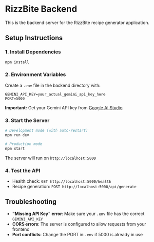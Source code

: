 # RizzBite Backend

This is the backend server for the RizzBite recipe generator application.

## Setup Instructions

### 1. Install Dependencies
```bash
npm install
```

### 2. Environment Variables
Create a `.env` file in the backend directory with:
```
GEMINI_API_KEY=your_actual_gemini_api_key_here
PORT=5000
```

**Important:** Get your Gemini API key from [Google AI Studio](https://makersuite.google.com/app/apikey)

### 3. Start the Server
```bash
# Development mode (with auto-restart)
npm run dev

# Production mode
npm start
```

The server will run on `http://localhost:5000`

### 4. Test the API
- Health check: `GET http://localhost:5000/health`
- Recipe generation: `POST http://localhost:5000/api/generate`

## Troubleshooting

- **"Missing API Key" error**: Make sure your `.env` file has the correct `GEMINI_API_KEY`
- **CORS errors**: The server is configured to allow requests from your frontend
- **Port conflicts**: Change the PORT in `.env` if 5000 is already in use
